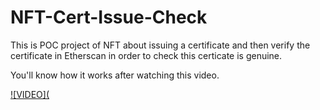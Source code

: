 # NFT-Cert-Issue-Check

This is POC project of NFT about issuing a certificate and then verify the certificate in Etherscan in order to check this certicate is genuine.

You'll know how it works after watching this video.

[![VIDEO](](https://user-images.githubusercontent.com/10330810/167060971-830b76bc-bf0f-4f07-932b-c9420f7e5684.mp4)







